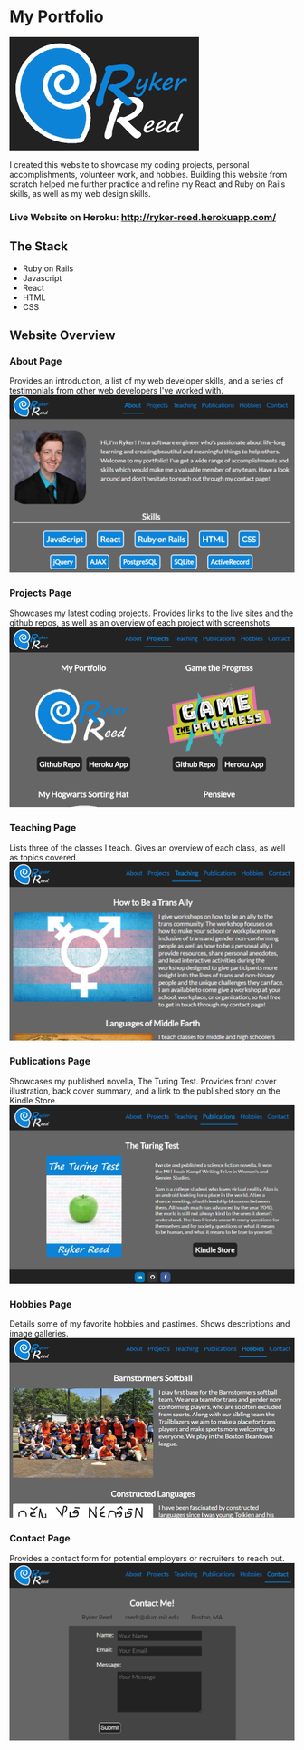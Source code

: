 # My Portfolio

![My Portfolio Logo](/public/portfolio_logo.png?raw=true "My Portfolio Logo")

I created this website to showcase my coding projects, personal accomplishments, volunteer work, and hobbies. Building this website from scratch helped me further practice and refine my React and Ruby on Rails skills, as well as my web design skills.

### Live Website on Heroku: http://ryker-reed.herokuapp.com/

## The Stack
- Ruby on Rails
- Javascript
- React
- HTML
- CSS

## Website Overview

### About Page
Provides an introduction, a list of my web developer skills, and a series of testimonials from other web developers I've worked with.
![Portfolio About Page](/public/portfolio_about.png?raw=true "Portfolio About Page")

### Projects Page
Showcases my latest coding projects. Provides links to the live sites and the github repos, as well as an overview of each project with screenshots.
![Portfolio Projects Page](/public/portfolio_projects.png?raw=true "Portfolio Projects Page")

### Teaching Page
Lists three of the classes I teach. Gives an overview of each class, as well as topics covered.
![Portfolio Teaching Page](/public/portfolio_teaching.png?raw=true "Portfolio Teaching Page")

### Publications Page
Showcases my published novella, The Turing Test. Provides front cover illustration, back cover summary, and a link to the published story on the Kindle Store.
![Portfolio Publications Page](/public/portfolio_publications.png?raw=true "Portfolio Publications Page")

### Hobbies Page
Details some of my favorite hobbies and pastimes. Shows descriptions and image galleries.
![Portfolio Hobbies Page](/public/portfolio_hobbies.png?raw=true "Portfolio Hobbies Page")

### Contact Page
Provides a contact form for potential employers or recruiters to reach out.
![Portfolio Contact Page](/public/portfolio_contact.png?raw=true "Portfolio Contact Page")

